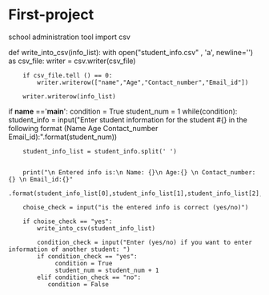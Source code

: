 # First-project
school administration tool
import csv

def write_into_csv(info_list):
    with open("student_info.csv" , 'a', newline='') as csv_file:
        writer = csv.writer(csv_file)

        if csv_file.tell () == 0:
            writer.writerow(["name","Age","Contact_number","Email_id"])
        
        writer.writerow(info_list)

if __name__ =='__main__':
    condition = True
    student_num = 1
    while(condition):
        student_info = input("Enter student information for the student #{} in the following format (Name Age Contact_number Email_id):".format(student_num))
        
        student_info_list = student_info.split(' ')
        

        print("\n Entered info is:\n Name: {}\n Age:{} \n Contact_number:{} \n Email_id:{}"
              .format(student_info_list[0],student_info_list[1],student_info_list[2],student_info_list[3]))

        choise_check = input("is the entered info is correct (yes/no)")

        if choise_check == "yes":
            write_into_csv(student_info_list)

            condition_check = input("Enter (yes/no) if you want to enter information of another student: ")
            if condition_check == "yes":
                 condition = True
                 student_num = student_num + 1
            elif condition_check == "no":
               condition = False       
                
